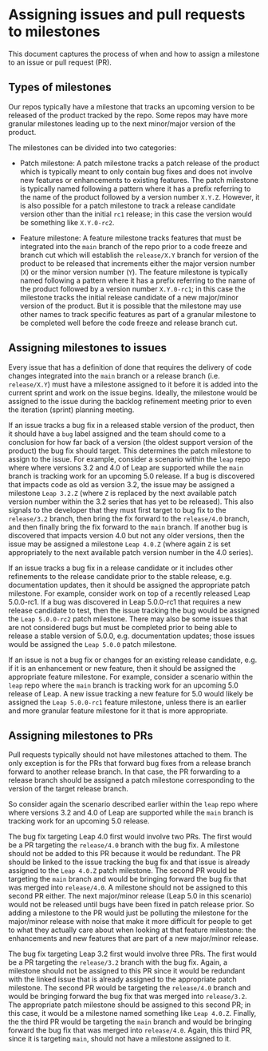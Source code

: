 # Assigning issues and pull requests to milestones

This document captures the process of when and how to assign a milestone to an issue or pull request (PR).

## Types of milestones

Our repos typically have a milestone that tracks an upcoming version to be released of the product tracked by the repo. Some repos may have more granular milestones leading up to the next minor/major version of the product.

The milestones can be divided into two categories:

* Patch milestone: A patch milestone tracks a patch release of the product which is typically meant to only contain bug fixes and does not involve new features or enhancements to existing features. The patch milestone is typically named following a pattern where it has a prefix referring to the name of the product followed by a version number `X.Y.Z`. However, it is also possible for a patch milestone to track a release candidate version other than the initial `rc1` release; in this case the version would be something like `X.Y.0-rc2`.

* Feature milestone: A feature milestone tracks features that must be integrated into the `main` branch of the repo prior to a code freeze and branch cut which will establish the `release/X.Y` branch for version of the product to be released that increments either the major version number (`X`) or the minor version number (`Y`). The feature milestone is typically named following a pattern where it has a prefix referring to the name of the product followed by a version number `X.Y.0-rc1`; in this case the milestone tracks the initial release candidate of a new major/minor version of the product. But it is possible that the milestone may use other names to track specific features as part of a granular milestone to be completed well before the code freeze and release branch cut.

## Assigning milestones to issues

Every issue that has a definition of done that requires the delivery of code changes integrated into the `main` branch or a release branch (i.e. `release/X.Y`) must have a milestone assigned to it before it is added into the current sprint and work on the issue begins. Ideally, the milestone would be assigned to the issue during the backlog refinement meeting prior to even the iteration (sprint) planning meeting.

If an issue tracks a bug fix in a released stable version of the product, then it should have a `bug` label assigned and the team should come to a conclusion for how far back of a version (the oldest support version of the product) the bug fix should target. This determines the patch milestone to assign to the issue. For example, consider a scenario within the `leap` repo where where versions 3.2 and 4.0 of Leap are supported while the `main` branch is tracking work for an upcoming 5.0 release. If a bug is discovered that impacts code as old as version 3.2, the issue may be assigned a milestone `Leap 3.2.Z` (where `Z` is replaced by the next available patch version number within the 3.2 series that has yet to be released). This also signals to the developer that they must first target to bug fix to the `release/3.2` branch, then bring the fix forward to the `release/4.0` branch, and then finally bring the fix forward to the `main` branch. If another bug is discovered that impacts version 4.0 but not any older versions, then the issue may be assigned a milestone `Leap 4.0.Z` (where again `Z` is set appropriately to the next available patch version number in the 4.0 series).

If an issue tracks a bug fix in a release candidate or it includes other refinements to the release candidate prior to the stable release, e.g. documentation updates, then it should be assigned the appropriate patch milestone. For example, consider work on top of a recently released Leap 5.0.0-rc1. If a bug was discovered in Leap 5.0.0-rc1 that requires a new release candidate to test, then the issue tracking the bug would be assigned the `Leap 5.0.0-rc2` patch milestone. There may also be some issues that are not considered bugs but must be completed prior to being able to release a stable version of 5.0.0, e.g. documentation updates; those issues would be assigned the `Leap 5.0.0` patch milestone.

If an issue is not a bug fix or changes for an existing release candidate, e.g. if it is an enhancement or new feature, then it should be assigned the appropriate feature milestone. For example, consider a scenario within the `leap` repo where the `main` branch is tracking work for an upcoming 5.0 release of Leap. A new issue tracking a new feature for 5.0 would likely be assigned the `Leap 5.0.0-rc1` feature milestone, unless there is an earlier and more granular feature milestone for it that is more appropriate.

## Assigning milestones to PRs

Pull requests typically should not have milestones attached to them. The only exception is for the PRs that forward bug fixes from a release branch forward to another release branch. In that case, the PR forwarding to a release branch should be assigned a patch milestone corresponding to the version of the target release branch.

So consider again the scenario described earlier within the `leap` repo where where versions 3.2 and 4.0 of Leap are supported while the `main` branch is tracking work for an upcoming 5.0 release. 

The bug fix targeting Leap 4.0 first would involve two PRs. The first would be a PR targeting the `release/4.0` branch with the bug fix. A milestone should not be added to this PR because it would be redundant. The PR should be linked to the issue tracking the bug fix and that issue is already assigned to the `Leap 4.0.Z` patch milestone. The second PR would be targeting the `main` branch and would be bringing forward the bug fix that was merged into `release/4.0`. A milestone should not be assigned to this second PR either. The next major/minor release (Leap 5.0 in this scenario) would not be released until bugs have been fixed in patch release prior. So adding a milestone to the PR would just be polluting the milestone for the major/minor release with noise that make it more difficult for people to get to what they actually care about when looking at that feature milestone: the enhancements and new features that are part of a new major/minor release.

The bug fix targeting Leap 3.2 first would involve three PRs. The first would be a PR targeting the `release/3.2` branch with the bug fix. Again, a milestone should not be assigned to this PR since it would be redundant with the linked issue that is already assigned to the appropriate patch milestone. The second PR would be targeting the `release/4.0` branch and would be bringing forward the bug fix that was merged into `release/3.2`. The appropriate patch milestone should be assigned to this second PR; in this case, it would be a milestone named something like `Leap 4.0.Z`. Finally, the the third PR would be targeting the `main` branch and would be bringing forward the bug fix that was merged into `release/4.0`. Again, this third PR, since it is targeting `main`, should not have a milestone assigned to it.

